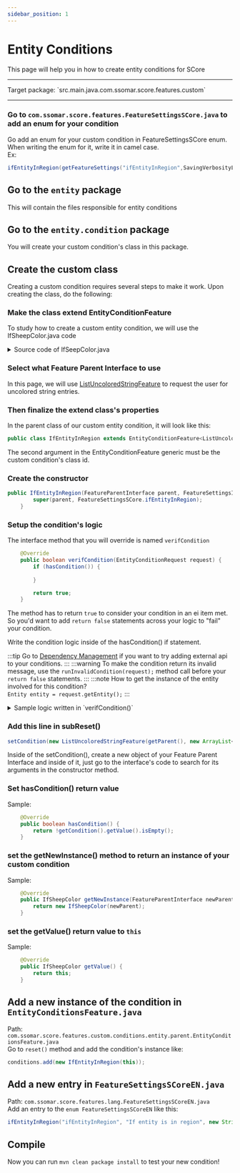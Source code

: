 ```yaml
---
sidebar_position: 1
---
```


# Entity Conditions

This page will help you in how to create entity conditions for SCore

<hr />
Target package: `src.main.java.com.ssomar.score.features.custom`
<hr />

### Go to `com.ssomar.score.features.FeatureSettingsSCore.java` to add an enum for your condition

Go add an enum for your custom condition in FeatureSettingsSCore enum. When
writing the enum for it, write it in camel case.  
Ex: 
```java
ifEntityInRegion(getFeatureSettings("ifEntityInRegion",SavingVerbosityLevel.SAVE_ONLY_WHEN_DIFFERENT_DEFAULT))
```

## Go to the `entity` package
This will contain the files responsible for entity conditions

## Go to the `entity.condition` package
You will create your custom condition's class in this package.

## Create the custom class
Creating a custom condition requires several steps to make it work. Upon creating the class, do the following:

### Make the class extend EntityConditionFeature
To study how to create a custom entity condition, we will use the IfSheepColor.java code


<details>

<summary>Source code of IfSeepColor.java</summary>

```java title="IfSheepColor.java"
package com.ssomar.score.features.custom.conditions.entity.condition;

import com.ssomar.score.features.FeatureParentInterface;
import com.ssomar.score.features.FeatureSettingsSCore;
import com.ssomar.score.features.custom.conditions.entity.EntityConditionFeature;
import com.ssomar.score.features.custom.conditions.entity.EntityConditionRequest;
import com.ssomar.score.features.types.list.ListUncoloredStringFeature;
import com.ssomar.score.utils.strings.StringConverter;
import org.bukkit.entity.Entity;
import org.bukkit.entity.Sheep;

import java.util.ArrayList;
import java.util.Optional;

public class IfSheepColor extends EntityConditionFeature<ListUncoloredStringFeature, IfSheepColor> {
    public IfSheepColor(FeatureParentInterface parent) {
        super(parent, FeatureSettingsSCore.ifSheepColor);
    }

    @Override
    public boolean verifCondition(EntityConditionRequest request) {
        if (hasCondition()) {


            Entity entity = request.getEntity();
            // return false automatically if entity is not sheep
            if (!(entity instanceof Sheep)) return false;

            boolean notValid = true;
            for (String name : getCondition().getValue(request.getSp())) {
                if (StringConverter.decoloredString(
                        String.valueOf(
                                ((Sheep) entity).getColor()
                        )
                ).equalsIgnoreCase(name)) {
                    notValid = false;
                    break;
                }
            }

            if (notValid) {
                runInvalidCondition(request);
                return false;
            }
        }

        return true;
    }

    @Override
    public void subReset() {
        setCondition(new ListUncoloredStringFeature(getParent(), new ArrayList<>(), FeatureSettingsSCore.ifSheepColor, Optional.empty()));
    }

    @Override
    public boolean hasCondition() {
        return !getCondition().getValue().isEmpty();
    }

    @Override
    public IfSheepColor getNewInstance(FeatureParentInterface newParent) {
        return new IfSheepColor(newParent);
    }

    @Override
    public IfSheepColor getValue() {
        return this;
    }
}
```

We will be looking back at this on repeat to learn how to properly implement a custom entity condition. Let's proceed
</details>


### Select what Feature Parent Interface to use

In this page, we will use [ListUncoloredStringFeature](../feature_parent_interface/ListUncoloredStringFeature.md) to request
the user for uncolored string entries.

### Then finalize the extend class's properties

In the parent class of our custom entity condition, it will look like this:
```java
public class IfEntityInRegion extends EntityConditionFeature<ListUncoloredStringFeature, IfEntityInRegion>
```
The second argument in the EntityConditionFeature generic must be the custom condition's class id.


### Create the constructor

```java
public IfEntityInRegion(FeatureParentInterface parent, FeatureSettingsInterface featureSetting) {
        super(parent, FeatureSettingsSCore.ifEntityInRegion);
    }
```

### Setup the condition's logic

The interface method that you will override is named `verifCondition`

```java
    @Override
    public boolean verifCondition(EntityConditionRequest request) {
        if (hasCondition()) {
            
        }

        return true;
    }
```

The method has to return `true` to consider your condition in an ei item met.  
So you'd want to add `return false` statements across your logic to "fail" your condition.  
  
Write the condition logic inside of the hasCondition() if statement.

:::tip
Go to [Dependency Management](../library_tools/dependency_management.md) if you want to try adding external api
to your conditions.
:::
:::warning
To make the condition return its invalid message, use the `runInvalidCondition(request);` method call before your `return false` statements.
:::
:::note
How to get the instance of the entity involved for this condition?  
`Entity entity = request.getEntity();`
:::

<details>

<summary>Sample logic written in `verifCondition()`</summary>

```java
    @Override
    public boolean verifCondition(EntityConditionRequest request) {
        if (hasCondition()) {
            
            Entity entity = request.getEntity();
            // return false automatically if entity is not sheep
            if (!(entity instanceof Sheep)) return false;
1
            boolean notValid = true;
            for (String name : getCondition().getValue(request.getSp())) {
                if (StringConverter.decoloredString(
                        String.valueOf(
                                ((Sheep) entity).getColor()
                        )
                ).equalsIgnoreCase(name)) {
                    notValid = false;
                    break;
                }
            }

            if (notValid) {
                runInvalidCondition(request);
                return false;
            }
        }

        return true;
    }
```
</details>

### Add this line in subReset()

```java
setCondition(new ListUncoloredStringFeature(getParent(), new ArrayList<>(), FeatureSettingsSCore.ifEntityInRegion, Optional.empty()));
```
Inside of the setCondition(), create a new object of your Feature Parent Interface and inside of it, just go to the interface's
code to search for its arguments in the constructor method.

### Set hasCondition() return value
Sample:  
```java
    @Override
    public boolean hasCondition() {
        return !getCondition().getValue().isEmpty();
    }
```

### set the getNewInstance() method to return an instance of your custom condition
Sample:
```java
    @Override
    public IfSheepColor getNewInstance(FeatureParentInterface newParent) {
        return new IfSheepColor(newParent);
    }
```

### set the getValue() return value to `this`
Sample:
```java
    @Override
    public IfSheepColor getValue() {
        return this;
    }
```

## Add a new instance of the condition in `EntityConditionsFeature.java`
Path: `com.ssomar.score.features.custom.conditions.entity.parent.EntityConditionsFeature.java`  
Go to `reset()` method and add the condition's instance like:
```java
conditions.add(new IfEntityInRegion(this));
```

## Add a new entry in `FeatureSettingsSCoreEN.java`
Path: `com.ssomar.score.features.lang.FeatureSettingsSCoreEN.java`  
Add an entry to the `enum FeatureSettingsSCoreEN` like this:
```java
ifEntityInRegion("ifEntityInRegion", "If entity is in region", new String[]{}, Material.ANVIL)
```

## Compile
Now you can run `mvn clean package install` to test your new condition!